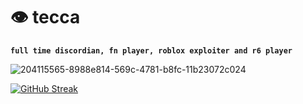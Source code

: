 # 👁 tecca

**`full time discordian, fn player, roblox exploiter and r6 player`**

![204115565-8988e814-569c-4781-b8fc-11b23072c024](https://user-images.githubusercontent.com/90574569/209910000-2afc03d9-0ceb-45b6-ad75-c6fd2b86e2a4.gif)

[![GitHub Streak](https://streak-stats.demolab.com?user=teccas&theme=tokyonight_duo&hide_border=true&date_format=n%2Fj%5B%2FY%5D)](https://git.io/streak-stats)
